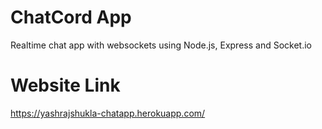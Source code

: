 # ChatCord App
Realtime chat app with websockets using Node.js, Express and Socket.io 

# Website Link
https://yashrajshukla-chatapp.herokuapp.com/






